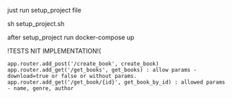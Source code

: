just run setup_project file 

sh setup_project.sh

after setup_project
run docker-compose up


!TESTS NIT IMPLEMENTATION!(

    app.router.add_post('/create_book', create_book) 
    app.router.add_get('/get_books', get_books) : allow params - download=true or false or without params. 
    app.router.add_get('/get_book/{id}', get_book_by_id) : allowed params - name, genre, author
